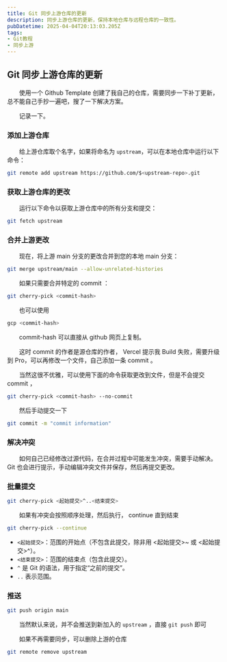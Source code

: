 ```yaml
---
title: Git 同步上游仓库的更新
description: 同步上游仓库的更新，保持本地仓库与远程仓库的一致性。
pubDatetime: 2025-04-04T20:13:03.205Z
tags:
- Git教程
- 同步上游
---
```


## Git 同步上游仓库的更新

　　使用一个 Github Template 创建了我自己的仓库，需要同步一下补丁更新，总不能自己手抄一遍吧，搜了一下解决方案。

　　记录一下。

### 添加上游仓库

　　给上游仓库取个名字，如果将命名为 `upstream`​ ，可以在本地仓库中运行以下命令：

```sh
git remote add upstream https://github.com/$<upstream-repo>.git
```

### 获取上游仓库的更改

　　运行以下命令以获取上游仓库中的所有分支和提交：

```sh
git fetch upstream
```

### 合并上游更改

　　现在，将上游 main 分支的更改合并到您的本地 main 分支：

```sh
git merge upstream/main --allow-unrelated-histories
```

　　如果只需要合并特定的 commit ：

```sh
git cherry-pick <commit-hash>
```

　　也可以使用

```sh
gcp <commit-hash>
```

　　commit-hash 可以直接从 github 网页上复制。

　　这时 commit 的作者是源仓库的作者， Vercel 提示我 Build 失败，需要升级到 Pro，可以再修改一个文件，自己添加一条 commit 。

　　当然这很不优雅，可以使用下面的命令获取更改到文件，但是不会提交 commit ，

```sh
git cherry-pick <commit-hash> --no-commit
```

　　然后手动提交一下

```sh
git commit -m "commit information"
```

### 解决冲突

　　如何自己已经修改过源代码，在合并过程中可能发生冲突，需要手动解决。  
Git 也会进行提示，手动编辑冲突文件并保存，然后再提交更改。

### 批量提交

```sh
git cherry-pick <起始提交>^..<结束提交>
```

　　如果有冲突会按照顺序处理，然后执行， continue 直到结束

```sh
git cherry-pick --continue
```

* ​`<起始提交>`​：范围的开始点（不包含此提交，除非用 \<起始提交\>\~ 或 \<起始提交\>\^）。
* ​`<结束提交>`​：范围的结束点（包含此提交）。
* ​`^`​ 是 Git 的语法，用于指定“之前的提交”。
* ​`..`​ 表示范围。

### 推送

```sh
git push origin main
```

　　当然默认来说，并不会推送到新加入的 `upstream`​ ，直接 `git push`​ 即可

　　如果不再需要同步，可以删除上游的仓库

```sh
git remote remove upstream
```
